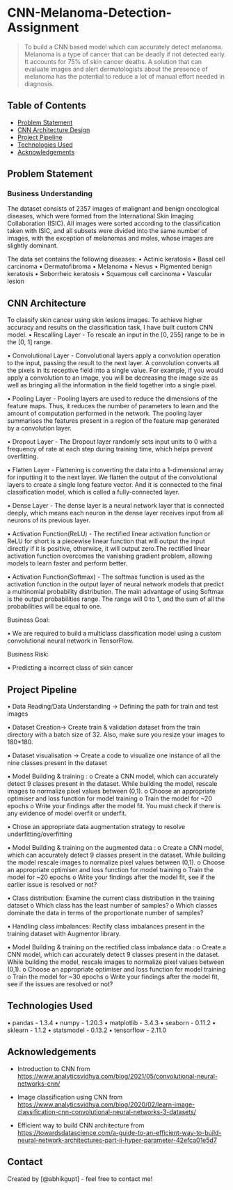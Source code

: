 # CNN-Melanoma-Detection-Assignment

> To build a CNN based model which can accurately detect melanoma. Melanoma is a type of cancer that can be deadly if not detected early. It accounts for 75% of skin cancer deaths. A solution that can evaluate images and alert dermatologists about the presence of melanoma has the potential to reduce a lot of manual effort needed in diagnosis.


## Table of Contents
- [Problem Statement](#problem-statement)
- [CNN Architecture Design](#cnn-architecture-design)
- [Project Pipeline](#project-pipeline)
- [Technologies Used](#technologies-used)
- [Acknowledgements](#acknowledgements)

<!-- You can include any other section that is pertinent to your problem -->

## Problem Statement
###	Business Understanding

The dataset consists of 2357 images of malignant and benign oncological diseases, which were formed from the International Skin Imaging Collaboration (ISIC). All images were sorted according to the classification taken with ISIC, and all subsets were divided into the same number of images, with the exception of melanomas and moles, whose images are slightly dominant.

The data set contains the following diseases:
•	Actinic keratosis
•	Basal cell carcinoma
•	Dermatofibroma
•	Melanoma
•	Nevus
•	Pigmented benign keratosis
•	Seborrheic keratosis
•	Squamous cell carcinoma
•	Vascular lesion

## CNN Architecture
To classify skin cancer using skin lesions images. To achieve higher accuracy and results on the classification task, I have built custom CNN model.
•	Rescalling Layer - To rescale an input in the [0, 255] range to be in the [0, 1] range.

•	Convolutional Layer - Convolutional layers apply a convolution operation to the input, passing the result to the next layer. A convolution converts all the pixels in its receptive field into a single value. For example, if you would apply a convolution to an image, you will be decreasing the image size as well as bringing all the information in the field together into a single pixel.

•	Pooling Layer - Pooling layers are used to reduce the dimensions of the feature maps. Thus, it reduces the number of parameters to learn and the amount of computation performed in the network. The pooling layer summarises the features present in a region of the feature map generated by a convolution layer.

•	Dropout Layer - The Dropout layer randomly sets input units to 0 with a frequency of rate at each step during training time, which helps prevent overfitting.

•	Flatten Layer - Flattening is converting the data into a 1-dimensional array for inputting it to the next layer. We flatten the output of the convolutional layers to create a single long feature vector. And it is connected to the final classification model, which is called a fully-connected layer.

•	Dense Layer - The dense layer is a neural network layer that is connected deeply, which means each neuron in the dense layer receives input from all neurons of its previous layer.

•	Activation Function(ReLU) - The rectified linear activation function or ReLU for short is a piecewise linear function that will output the input directly if it is positive, otherwise, it will output zero.The rectified linear activation function overcomes the vanishing gradient problem, allowing models to learn faster and perform better.

•	Activation Function(Softmax) - The softmax function is used as the activation function in the output layer of neural network models that predict a multinomial probability distribution. The main advantage of using Softmax is the output probabilities range. The range will 0 to 1, and the sum of all the probabilities will be equal to one.

Business Goal:

•	We are required to build a multiclass classification model using a custom convolutional neural network in TensorFlow.

Business Risk:

•	Predicting a incorrect class of skin cancer

<!-- You don't have to answer all the questions - just the ones relevant to your project. -->

## Project Pipeline
•	Data Reading/Data Understanding → Defining the path for train and test images

•	Dataset Creation→ Create train & validation dataset from the train directory with a batch size of 32. Also, make sure you resize your images to 180*180.

•	Dataset visualisation → Create a code to visualize one instance of all the nine classes present in the dataset

•	Model Building & training :
  o	Create a CNN model, which can accurately detect 9 classes present in the dataset. While building the model, rescale images to normalize pixel values between (0,1).
  o	Choose an appropriate optimiser and loss function for model training
  o	Train the model for ~20 epochs
  o	Write your findings after the model fit. You must check if there is any evidence of model overfit or underfit.
  
•	Chose an appropriate data augmentation strategy to resolve underfitting/overfitting

•	Model Building & training on the augmented data :
  o	Create a CNN model, which can accurately detect 9 classes present in the dataset. While building the model rescale images to normalize pixel values between (0,1).
  o	Choose an appropriate optimiser and loss function for model training
  o	Train the model for ~20 epochs
  o	Write your findings after the model fit, see if the earlier issue is resolved or not?
  
•	Class distribution: Examine the current class distribution in the training dataset
  o	Which class has the least number of samples?
  o	Which classes dominate the data in terms of the proportionate number of samples?
  
•	Handling class imbalances: Rectify class imbalances present in the training dataset with Augmentor library.

•	Model Building & training on the rectified class imbalance data :
  o	Create a CNN model, which can accurately detect 9 classes present in the dataset. While building the model, rescale images to normalize pixel values between (0,1).
  o	Choose an appropriate optimiser and loss function for model training
  o	Train the model for ~30 epochs
  o	Write your findings after the model fit, see if the issues are resolved or not?

## Technologies Used
•	pandas - 1.3.4
•	numpy - 1.20.3
•	matplotlib - 3.4.3
•	seaborn - 0.11.2
•	sklearn - 1.1.2
•	statsmodel - 0.13.2
•	tensorflow - 2.11.0

<!-- As the libraries versions keep on changing, it is recommended to mention the version of library used in this project -->

## Acknowledgements

- Introduction to CNN from https://www.analyticsvidhya.com/blog/2021/05/convolutional-neural-networks-cnn/
- Image classification using CNN from https://www.analyticsvidhya.com/blog/2020/02/learn-image-classification-cnn-convolutional-neural-networks-3-datasets/

- Efficient way to build CNN architecture from https://towardsdatascience.com/a-guide-to-an-efficient-way-to-build-neural-network-architectures-part-ii-hyper-parameter-42efca01e5d7


## Contact
Created by [@abhikgupt] - feel free to contact me!

